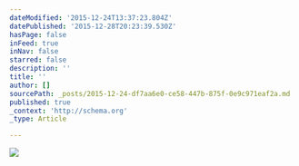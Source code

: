 ```yaml
---
dateModified: '2015-12-24T13:37:23.804Z'
datePublished: '2015-12-28T20:23:39.530Z'
hasPage: false
inFeed: true
inNav: false
starred: false
description: ''
title: ''
author: []
sourcePath: _posts/2015-12-24-df7aa6e0-ce58-447b-875f-0e9c971eaf2a.md
published: true
_context: 'http://schema.org'
_type: Article

---
```

![](https://the-grid-user-content.s3-us-west-2.amazonaws.com/f13ca5db-8922-4b89-ac28-881c2c29610e.jpg)